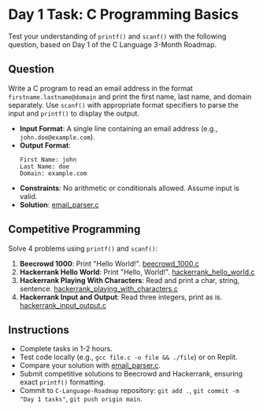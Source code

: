 # Day 1 Task: C Programming Basics

Test your understanding of `printf()` and `scanf()` with the following question, based on Day 1 of the C Language 3-Month Roadmap.

## Question
Write a C program to read an email address in the format `firstname.lastname@domain` and print the first name, last name, and domain separately. Use `scanf()` with appropriate format specifiers to parse the input and `printf()` to display the output.

- **Input Format**: A single line containing an email address (e.g., `john.doe@example.com`).
- **Output Format**:
  ```
  First Name: john
  Last Name: doe
  Domain: example.com
  ```
- **Constraints**: No arithmetic or conditionals allowed. Assume input is valid.
- **Solution**: [email_parser.c](../starting_day/email_parser.c)

## Competitive Programming
Solve 4 problems using `printf()` and `scanf()`:
1. **Beecrowd 1000**: Print "Hello World!". [beecrowd_1000.c](../../competitive/starting_day/beecrowd_1000.c)
2. **Hackerrank Hello World**: Print "Hello, World!". [hackerrank_hello_world.c](../competitive/starting_day/hackerrank_hello_world.c)
3. **Hackerrank Playing With Characters**: Read and print a char, string, sentence. [hackerrank_playing_with_characters.c](../competitive/hackerrank_playing_with_characters.c)
4. **Hackerrank Input and Output**: Read three integers, print as is. [hackerrank_input_output.c](../competitive/hackerrank_input_output.c)

## Instructions
- Complete tasks in 1-2 hours.
- Test code locally (e.g., `gcc file.c -o file && ./file`) or on Replit.
- Compare your solution with [email_parser.c](../starting_day/email_parser.c).
- Submit competitive solutions to Beecrowd and Hackerrank, ensuring exact `printf()` formatting.
- Commit to `C-Language-Roadmap` repository: `git add .`, `git commit -m "Day 1 tasks"`, `git push origin main`.
